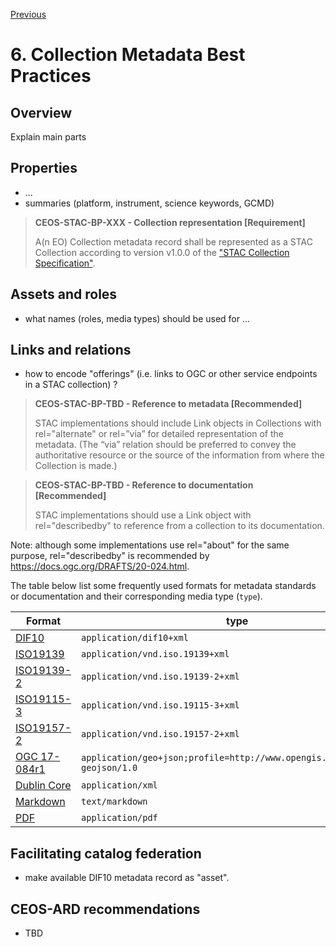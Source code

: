 [Previous](5-granule-metadata.md) 
# 6. Collection Metadata Best Practices

[//]: # (this is a comment)

## Overview
Explain main parts

## Properties

- ...
- summaries  (platform, instrument, science keywords, GCMD)


> **CEOS-STAC-BP-XXX - Collection representation [Requirement]**<a name="BP-TBD"></a>
>
> A(n EO) Collection metadata record shall be represented as a STAC Collection according to version v1.0.0 of the ["STAC Collection Specification"](./1-introduction.md#AD02).

## Assets and roles

- what names (roles, media types) should be used for ...

## Links and relations

- how to encode "offerings" (i.e. links to OGC or other service endpoints in a STAC collection) ?


> **CEOS-STAC-BP-TBD - Reference to metadata [Recommended]**<a name="BP-TBD"></a>
>
> STAC implementations should include Link objects in Collections with rel="alternate" or rel=”via” for detailed representation of the metadata. (The “via” relation should be preferred to convey the authoritative resource or the source of the information from where the Collection is made.)


> **CEOS-STAC-BP-TBD - Reference to documentation [Recommended]**<a name="BP-TBD"></a>
>
> STAC implementations should use a Link object with rel="describedby" to reference from a collection to its documentation.

Note: although some implementations use rel="about" for the same purpose, rel="describedby" is recommended by https://docs.ogc.org/DRAFTS/20-024.html.

The table below list some frequently used formats for metadata standards  or documentation and their corresponding media type (`type`).

| **Format**                   | **type** |   
| --------                   | --------- | 
| [DIF10](https://www.earthdata.nasa.gov/esdis/esco/standards-and-practices/directory-interchange-format-dif-standard)           | `application/dif10+xml` |  
| [ISO19139](https://www.iso.org/standard/32557.html)        | `application/vnd.iso.19139+xml` |  
| [ISO19139-2](https://www.iso.org/standard/57104.html)      | `application/vnd.iso.19139-2+xml` | 
| [ISO19115-3](https://www.iso.org/standard/32579.html)      | `application/vnd.iso.19115-3+xml` | 
| [ISO19157-2](https://www.iso.org/standard/66197.html)      | `application/vnd.iso.19157-2+xml` | 
| [OGC 17-084r1](https://docs.ogc.org/bp/17-084r1/17-084r1.html)  | `application/geo+json;profile=http://www.opengis.net/spec/eoc-geojson/1.0`  |
| [Dublin Core](http://www.loc.gov/standards/sru/recordSchemas/dc-schema.xsd)  | `application/xml`  |
| [Markdown](https://datatracker.ietf.org/doc/html/rfc7763)  | `text/markdown`  |
| [PDF](https://en.wikipedia.org/wiki/PDF)  | `application/pdf`  |

## Facilitating catalog federation

- make available DIF10 metadata record as "asset".

## CEOS-ARD recommendations

- TBD
